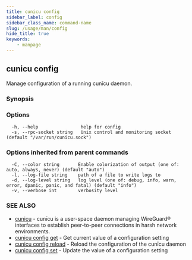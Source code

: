 ```yaml
---
title: cunicu config
sidebar_label: config
sidebar_class_name: command-name
slug: /usage/man/config
hide_title: true
keywords:
    - manpage
---
```


## cunicu config

Manage configuration of a running cunīcu daemon.

### Synopsis




### Options

```
  -h, --help                help for config
  -s, --rpc-socket string   Unix control and monitoring socket (default "/var/run/cunicu.sock")
```

### Options inherited from parent commands

```
  -C, --color string       Enable colorization of output (one of: auto, always, never) (default "auto")
  -l, --log-file string    path of a file to write logs to
  -d, --log-level string   log level (one of: debug, info, warn, error, dpanic, panic, and fatal) (default "info")
  -v, --verbose int        verbosity level
```

### SEE ALSO

* [cunicu](cunicu.md)	 - cunīcu is a user-space daemon managing WireGuard® interfaces to establish peer-to-peer connections in harsh network environments.
* [cunicu config get](cunicu_config_get.md)	 - Get current value of a configuration setting
* [cunicu config reload](cunicu_config_reload.md)	 - Reload the configuration of the cunīcu daemon
* [cunicu config set](cunicu_config_set.md)	 - Update the value of a configuration setting

